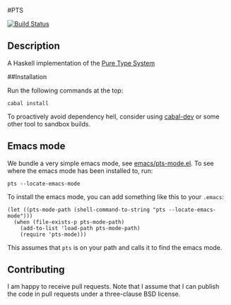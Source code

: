 #PTS

[![Build Status](https://travis-ci.org/Toxaris/pts.svg?branch=master)](https://travis-ci.org/Toxaris/pts)

## Description

A Haskell implementation of the [Pure Type
System](http://ncatlab.org/nlab/show/pure+type+system)

##Installation

Run the following commands at the top:

```
cabal install
```

To proactively avoid dependency hell, consider using
[cabal-dev](https://github.com/creswick/cabal-dev) or some other
tool to sandbox builds.

## Emacs mode

We bundle a very simple emacs mode, see
[emacs/pts-mode.el](emacs/pts-mode.el). To see where the emacs
mode has been installed to, run:

```
pts --locate-emacs-mode
```

To install the emacs mode, you can add something like this to
your `.emacs`:

```
(let ((pts-mode-path (shell-command-to-string "pts --locate-emacs-mode")))
  (when (file-exists-p pts-mode-path)
    (add-to-list 'load-path pts-mode-path)
    (require 'pts-mode)))
```

This assumes that `pts` is on your path and calls it to find the
emacs mode.

## Contributing

I am happy to receive pull requests. Note that I assume that I
can publish the code in pull requests under a three-clause BSD
license.
